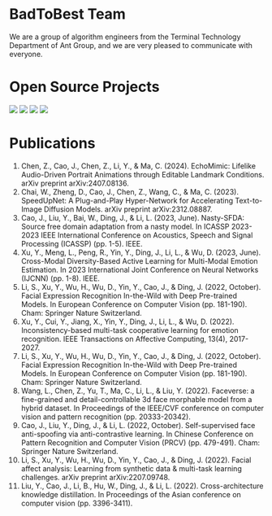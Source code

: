 # BadToBest Team
We are a group of algorithm engineers from the Terminal Technology Department of Ant Group, and we are very pleased to communicate with everyone.

# Open Source Projects
<div align='left'>
    <a href='https://github.com/BadToBest'><img src='https://badges.aleen42.com/src/github.svg'></a>
    <a href='https://huggingface.co/BadToBest'><img src='https://img.shields.io/badge/%F0%9F%A4%97%20HuggingFace-Model-yellow'></a>
    <a href='https://www.modelscope.cn/organization/BadToBest'><img src='https://img.shields.io/badge/ModelScope-Model-purple'></a>
    <a href='assets/echomimic.png'><img src='https://badges.aleen42.com/src/wechat.svg'></a>
</div>

# Publications
1. Chen, Z., Cao, J., Chen, Z., Li, Y., & Ma, C. (2024). EchoMimic: Lifelike Audio-Driven Portrait Animations through Editable Landmark Conditions. arXiv preprint arXiv:2407.08136.
2. Chai, W., Zheng, D., Cao, J., Chen, Z., Wang, C., & Ma, C. (2023). SpeedUpNet: A Plug-and-Play Hyper-Network for Accelerating Text-to-Image Diffusion Models. arXiv preprint arXiv:2312.08887.
3. Cao, J., Liu, Y., Bai, W., Ding, J., & Li, L. (2023, June). Nasty-SFDA: Source free domain adaptation from a nasty model. In ICASSP 2023-2023 IEEE International Conference on Acoustics, Speech and Signal Processing (ICASSP) (pp. 1-5). IEEE.
4. Xu, Y., Meng, L., Peng, R., Yin, Y., Ding, J., Li, L., & Wu, D. (2023, June). Cross-Modal Diversity-Based Active Learning for Multi-Modal Emotion Estimation. In 2023 International Joint Conference on Neural Networks (IJCNN) (pp. 1-8). IEEE.
5. Li, S., Xu, Y., Wu, H., Wu, D., Yin, Y., Cao, J., & Ding, J. (2022, October). Facial Expression Recognition In-the-Wild with Deep Pre-trained Models. In European Conference on Computer Vision (pp. 181-190). Cham: Springer Nature Switzerland.
6. Xu, Y., Cui, Y., Jiang, X., Yin, Y., Ding, J., Li, L., & Wu, D. (2022). Inconsistency-based multi-task cooperative learning for emotion recognition. IEEE Transactions on Affective Computing, 13(4), 2017-2027.
7. Li, S., Xu, Y., Wu, H., Wu, D., Yin, Y., Cao, J., & Ding, J. (2022, October). Facial Expression Recognition In-the-Wild with Deep Pre-trained Models. In European Conference on Computer Vision (pp. 181-190). Cham: Springer Nature Switzerland.
8. Wang, L., Chen, Z., Yu, T., Ma, C., Li, L., & Liu, Y. (2022). Faceverse: a fine-grained and detail-controllable 3d face morphable model from a hybrid dataset. In Proceedings of the IEEE/CVF conference on computer vision and pattern recognition (pp. 20333-20342).
9. Cao, J., Liu, Y., Ding, J., & Li, L. (2022, October). Self-supervised face anti-spoofing via anti-contrastive learning. In Chinese Conference on Pattern Recognition and Computer Vision (PRCV) (pp. 479-491). Cham: Springer Nature Switzerland.
10. Li, S., Xu, Y., Wu, H., Wu, D., Yin, Y., Cao, J., & Ding, J. (2022). Facial affect analysis: Learning from synthetic data & multi-task learning challenges. arXiv preprint arXiv:2207.09748.
11. Liu, Y., Cao, J., Li, B., Hu, W., Ding, J., & Li, L. (2022). Cross-architecture knowledge distillation. In Proceedings of the Asian conference on computer vision (pp. 3396-3411).
